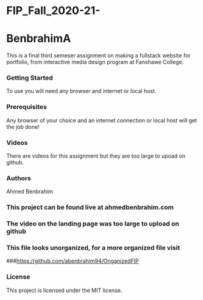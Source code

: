 # FIP_Fall_2020-21-

# BenbrahimA
  This is a final third semeser  assignment on making a fullstack website for portfolio, from interactive media design program at Fanshawe College.
  
### Getting Started
To use you will need any browser and internet or local host.

### Prerequisites
Any browser of your choice and an internet connection or local host will get the job done!

### Videos
There are videos for this assignment but they are too large to upoad on github.

### Authors
Ahmed Benbrahim

### This project can be found live at ahmedbenbrahim.com

### The video on the landing page was too large to upload on github

### This file looks unorganized, for a more organized file visit 
###https://github.com/abenbrahim94/OnganizedFIP

### License
This project is licensed under the MIT license.

